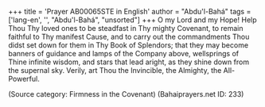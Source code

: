 +++
title = 'Prayer AB00065STE in English'
author = "Abdu'l-Bahá"
tags = ['lang-en', '', "Abdu'l-Bahá", "unsorted"]
+++
O my Lord and my Hope!  Help Thou Thy loved ones to be steadfast in Thy mighty Covenant, to remain faithful to Thy manifest Cause, and to carry out the commandments Thou didst set down for them in Thy Book of Splendors; that they may become banners of guidance and lamps of the Company above, wellsprings of Thine infinite wisdom, and stars that lead aright, as they shine down from the supernal sky.
Verily, art Thou the Invincible, the Almighty, the All-Powerful.

(Source category: Firmness in the Covenant)
(Bahaiprayers.net ID: 233)
